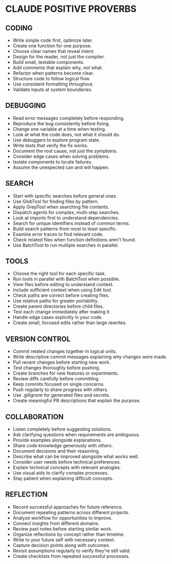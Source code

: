 # CLAUDE POSITIVE PROVERBS

## CODING

- Write simple code first, optimize later.
- Create one function for one purpose.
- Choose clear names that reveal intent.
- Design for the reader, not just the compiler.
- Build small, testable components.
- Add comments that explain why, not what.
- Refactor when patterns become clear.
- Structure code to follow logical flow.
- Use consistent formatting throughout.
- Validate inputs at system boundaries.

## DEBUGGING

- Read error messages completely before responding.
- Reproduce the bug consistently before fixing.
- Change one variable at a time when testing.
- Look at what the code does, not what it should do.
- Use debuggers to explore program state.
- Write tests that verify the fix works.
- Document the root cause, not just the symptoms.
- Consider edge cases when solving problems.
- Isolate components to locate failures.
- Assume the unexpected can and will happen.

## SEARCH

- Start with specific searches before general ones.
- Use GlobTool for finding files by pattern.
- Apply GrepTool when searching file contents.
- Dispatch agents for complex, multi-step searches.
- Look at imports first to understand dependencies.
- Search for unique identifiers instead of common terms.
- Build search patterns from most to least specific.
- Examine error traces to find relevant code.
- Check related files when function definitions aren't found.
- Use BatchTool to run multiple searches in parallel.

## TOOLS

- Choose the right tool for each specific task.
- Run tools in parallel with BatchTool when possible.
- View files before editing to understand context.
- Include sufficient context when using Edit tool.
- Check paths are correct before creating files.
- Use relative paths for greater portability.
- Create parent directories before child files.
- Test each change immediately after making it.
- Handle edge cases explicitly in your code.
- Create small, focused edits rather than large rewrites.

## VERSION CONTROL

- Commit related changes together in logical units.
- Write descriptive commit messages explaining why changes were made.
- Pull recent changes before starting new work.
- Test changes thoroughly before pushing.
- Create branches for new features or experiments.
- Review diffs carefully before committing.
- Keep commits focused on single concerns.
- Push regularly to share progress with others.
- Use .gitignore for generated files and secrets.
- Create meaningful PR descriptions that explain the purpose.

## COLLABORATION

- Listen completely before suggesting solutions.
- Ask clarifying questions when requirements are ambiguous.
- Provide examples alongside explanations.
- Share code knowledge generously with others.
- Document decisions and their reasoning.
- Describe what can be improved alongside what works well.
- Consider user needs before technical preferences.
- Explain technical concepts with relevant analogies.
- Use visual aids to clarify complex processes.
- Stay patient when explaining difficult concepts.

## REFLECTION

- Record successful approaches for future reference.
- Document repeating patterns across different projects.
- Analyze workflow for opportunities to improve.
- Connect insights from different domains.
- Review past notes before starting similar work.
- Organize reflections by concept rather than timeline.
- Write to your future self with necessary context.
- Capture decision points along with outcomes.
- Revisit assumptions regularly to verify they're still valid.
- Create checklists from repeated successful processes.